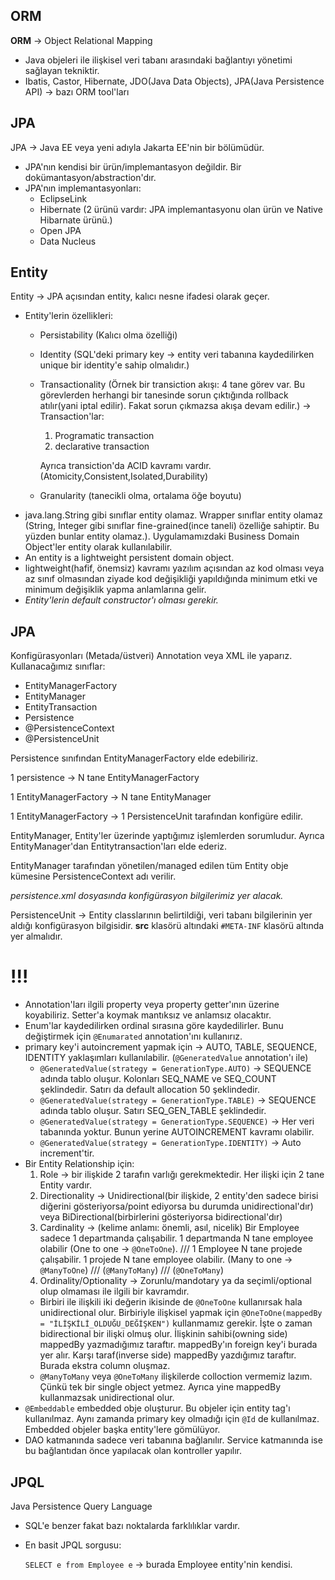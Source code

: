 ## ORM
__ORM__ -> Object Relational Mapping
- Java objeleri ile ilişkisel veri tabanı arasındaki bağlantıyı yönetimi sağlayan tekniktir.
- Ibatis, Castor, Hibernate, JDO(Java Data Objects), JPA(Java Persistence API) -> bazı ORM tool'ları

## JPA
JPA -> Java EE veya yeni adıyla Jakarta EE'nin bir bölümüdür.
* JPA'nın kendisi bir ürün/implemantasyon değildir. Bir dokümantasyon/abstraction'dır.
* JPA'nın implemantasyonları:
	* EclipseLink
	* Hibernate (2 ürünü vardır: JPA implemantasyonu olan ürün ve Native Hibarnate ürünü.)
	* Open JPA
	* Data Nucleus

## Entity
Entity -> JPA açısından entity, kalıcı nesne ifadesi olarak geçer.
- Entity'lerin özellikleri:
	- Persistability (Kalıcı olma özelliği)
	- Identity (SQL'deki primary key -> entity veri tabanına kaydedilirken unique bir identity'e sahip olmalıdır.)
	- Transactionality (Örnek bir transiction akışı: 4 tane görev var. Bu görevlerden herhangi bir tanesinde sorun çıktığında rollback atılır(yani iptal edilir). Fakat sorun çıkmazsa akışa devam edilir.) -> Transaction'lar:
		1. Programatic transaction
		2. declarative transaction
   
		Ayrıca transiction'da ACID kavramı vardır. (Atomicity,Consistent,Isolated,Durability)
	- Granularity (tanecikli olma, ortalama öğe boyutu)
- java.lang.String gibi sınıflar entity olamaz. Wrapper sınıflar entity olamaz (String, Integer gibi sınıflar fine-grained(ince taneli) özelliğe sahiptir. Bu yüzden bunlar entity olamaz.). Uygulamamızdaki Business Domain Object'ler entity olarak kullanılabilir.
- An entity is a lightweight persistent domain object.
- lightweight(hafif, önemsiz) kavramı yazılım açısından az kod olması veya az sınıf olmasından ziyade kod değişikliği yapıldığında minimum etki ve minimum değişiklik yapma anlamlarına gelir.
- _Entity'lerin default constructor'ı olması gerekir._

## JPA
Konfigürasyonları (Metada/üstveri) Annotation veya XML ile yaparız.
Kullanacağımız sınıflar:
- EntityManagerFactory
- EntityManager
- EntityTransaction
- Persistence
- @PersistenceContext
- @PersistenceUnit

Persistence sınıfından EntityManagerFactory elde edebiliriz.

1 persistence -> N tane EntityManagerFactory

1 EntityManagerFactory -> N tane EntityManager 

1 EntityManagerFactory -> 1 PersistenceUnit tarafından konfigüre edilir.

EntityManager, Entity'ler üzerinde yaptığımız işlemlerden sorumludur. Ayrıca EntityManager'dan Entitytransaction'ları elde ederiz.

EntityManager tarafından yönetilen/managed edilen tüm Entity obje kümesine PersistenceContext adı verilir.

*persistence.xml dosyasında konfigürasyon bilgilerimiz yer alacak.*

PersistenceUnit -> Entity classlarının belirtildiği, veri tabanı bilgilerinin yer aldığı konfigürasyon bilgisidir.  **src** klasörü altındaki `#META-INF` klasörü altında yer almalıdır.


# !!!
- Annotation'ları ilgili property veya property getter'ının üzerine koyabiliriz. Setter'a koymak mantıksız ve anlamsız olacaktır.
- Enum'lar kaydedilirken ordinal sırasına göre kaydedilirler. Bunu değiştirmek için `@Enumarated` annotation'ını kullanırız.
- primary key'i autoincrement yapmak için -> AUTO, TABLE, SEQUENCE, IDENTITY yaklaşımları kullanılabilir. (`@GeneratedValue` annotation'ı ile)
	- `@GeneratedValue(strategy = GenerationType.AUTO)` -> SEQUENCE adında tablo oluşur. Kolonları SEQ_NAME ve SEQ_COUNT şeklindedir. Satırı da default allocation 50 şeklindedir.
	- `@GeneratedValue(strategy = GenerationType.TABLE)` -> SEQUENCE adında tablo oluşur. Satırı SEQ_GEN_TABLE şeklindedir.
	- `@GeneratedValue(strategy = GenerationType.SEQUENCE)` -> Her veri tabanında yoktur. Bunun yerine AUTOINCREMENT kavramı olabilir. 
	- `@GeneratedValue(strategy = GenerationType.IDENTITY)` -> Auto increment'tir.
- Bir Entity Relationship için:
	1. Role -> bir ilişkide 2 tarafın varlığı gerekmektedir. Her ilişki için 2 tane Entity vardır.
	2. Directionality -> Unidirectional(bir ilişkide, 2 entity'den sadece birisi diğerini gösteriyorsa/point ediyorsa bu durumda unidirectional'dır) veya BiDirectional(birbirlerini gösteriyorsa bidirectional'dır)
	3. Cardinality -> (kelime anlamı: önemli, asıl, nicelik) Bir Employee sadece 1 departmanda çalışabilir. 1 departmanda N tane employee olabilir (One to one -> `@OneToOne`). /// 1 Employee N tane projede çalışabilir. 1 projede N tane employee olabilir. (Many to one -> `@ManyToOne`) /// (`@ManyToMany`) /// (`@OneToMany`)
	4. Ordinality/Optionality -> Zorunlu/mandotary ya da seçimli/optional olup olmaması ile ilgili bir kavramdır.
	 - Birbiri ile ilişkili iki değerin ikisinde de `@OneToOne` kullanırsak hala unidirectional olur. Birbiriyle ilişkisel yapmak için `@OneToOne(mappedBy = "İLİŞKİLİ_OLDUĞU_DEĞİŞKEN")` kullanmamız gerekir. İşte o zaman bidirectional bir ilişki olmuş olur. İlişkinin sahibi(owning side) mappedBy yazmadığımız taraftır. mappedBy'ın foreign key'i burada yer alır. Karşı taraf(inverse side) mappedBy yazdığımız taraftır. Burada ekstra column oluşmaz.
	 - `@ManyToMany` veya `@OneToMany` ilişkilerde colloction vermemiz lazım. Çünkü tek bir single object yetmez.  Ayrıca yine mappedBy kullanmazsak unidirectional olur.
- `@Embeddable` embedded obje oluşturur. Bu objeler için entity tag'ı kullanılmaz. Aynı zamanda primary key olmadığı için `@Id` de kullanılmaz. Embedded objeler başka entity'lere gömülüyor.
- DAO katmanında sadece veri tabanına bağlanılır. Service katmanında ise bu bağlantıdan önce yapılacak olan kontroller yapılır.

## JPQL
Java Persistence Query Language
- SQL'e benzer fakat bazı noktalarda farklılıklar vardır.
-  En basit JPQL sorgusu:
	
	`SELECT e from Employee e` -> burada Employee entity'nin kendisi.
	